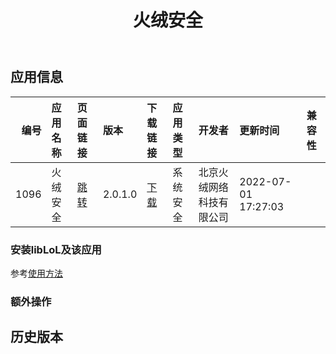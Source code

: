 ﻿---
id: 1096
title: 火绒安全
toc: true
weight: 1096
---

## 应用信息 
|   编号 | 应用名称   | 页面链接                                        | 版本      | 下载链接                                                                               | 应用类型   | 开发者          | 更新时间                | 兼容性   |
|-----:|:-------|:--------------------------------------------|:--------|:-----------------------------------------------------------------------------------|:-------|:-------------|:--------------------|:------|
| 1096 | 火绒安全   | [跳转](http://app.loongapps.cn/#/detail/1096) | 2.0.1.0 | [下载](http://113.24.212.22:8090/upload/file/cn.huorong.esm_2.0.1.0_loongarch64.deb) | 系统安全   | 北京火绒网络科技有限公司 | 2022-07-01 17:27:03 |       |
### 安装libLoL及该应用 
参考[使用方法](/docs/usage) 
### 额外操作 


## 历史版本 
 